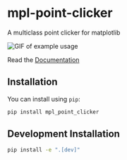 # mpl-point-clicker

A multiclass point clicker for matplotlib

![GIF of example usage](docs/_static/images/front-page.apng)


Read the [Documentation](https://mpl-point-clicker.readthedocs.io/en/stable)

## Installation

You can install using `pip`:

```bash
pip install mpl_point_clicker
```

## Development Installation


```bash
pip install -e ".[dev]"
```

